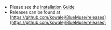 - Please see the [Installation Guide](https://github.com/kowalej/BlueMuse?tab=readme-ov-file#installation)
- Releases can be found at [https://github.com/kowalej/BlueMuse/releases](https://github.com/kowalej/BlueMuse/releases)

